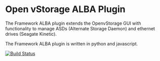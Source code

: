 # Open vStorage ALBA Plugin
The Framework ALBA plugin extends the OpenvStorage GUI with functionality to manage ASDs (Alternate Storage Daemon) and ethernet drives (Seagate Kinetic).

The Framework ALBA plugin is written in python and javascript.

[![Build Status](https://travis-ci.org/openvstorage/framework-alba-plugin.svg?branch=master)](https://travis-ci.org/openvstorage/framework-alba-plugin)
